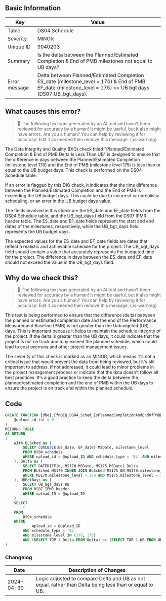 ## Basic Information

| Key           | Value                                                                                                                                                      |
| ------------- | ---------------------------------------------------------------------------------------------------------------------------------------------------------- |
| Table         | DS04 Schedule                                                                                                                                              |
| Severity      | MINOR                                                                                                                                                      |
| Unique ID     | 9040203                                                                                                                                                    |
| Summary       | Is the delta between the Planned/Estimated Completion & End of PMB milestones not equal to UB days?                                                        |
| Error message | Delta between Planned/Estimated Completion ES_date (milestone_level = 170) & End of PMB EF_date (milestone_level = 175) <> UB bgt days (DS07.UB_bgt_days). |

## What causes this error?

> :robot: The following text was generated by an AI tool and hasn't been reviewed for accuracy by a human! It might be useful, but it also might have errors. Are you a human? You can help by reviewing it for accuracy! Edit it as needed then remove this message.
> {.is-warning}

The Data Integrity and Quality (DIQ) check titled "Planned/Estimated Completion & End of PMB Delta Is Less Than UB" is designed to ensure that the difference in days between the Planned/Estimated Completion (milestone level 170) and the End of PMB (milestone level 175) is less than or equal to the UB budget days. This check is performed on the DS04 Schedule table.

If an error is flagged by this DIQ check, it indicates that the time difference between the Planned/Estimated Completion and the End of PMB is exceeding the UB budget days. This could be due to incorrect or unrealistic scheduling, or an error in the UB budget days value.

The fields involved in this check are the ES_date and EF_date fields from the DS04 Schedule table, and the UB_bgt_days field from the DS07 IPMR header table. The ES_date and EF_date fields represent the start and end dates of the milestones, respectively, while the UB_bgt_days field represents the UB budget days.

The expected values for the ES_date and EF_date fields are dates that reflect a realistic and achievable schedule for the project. The UB_bgt_days field should contain a value that accurately represents the budgeted time for the project. The difference in days between the ES_date and EF_date should not exceed the value in the UB_bgt_days field.

## Why do we check this?

> :robot: The following text was generated by an AI tool and hasn't been reviewed for accuracy by a human! It might be useful, but it also might have errors. Are you a human? You can help by reviewing it for accuracy! Edit it as needed then remove this message.
> {.is-warning}

This test is being performed to ensure that the difference (delta) between the planned or estimated completion date and the end of the Performance Measurement Baseline (PMB) is not greater than the Unbudgeted (UB) days. This is important because it helps to maintain the schedule integrity of the project. If the delta is greater than the UB days, it could indicate that the project is not on track and may exceed the planned schedule, which could lead to cost overruns and other project management issues.

The severity of this check is marked as an MINOR, which means it's not a critical issue that would prevent the data from being reviewed, but it's still important to address. If not addressed, it could lead to minor problems in the project management process or indicate that the data doesn't follow all best practices. It's a good practice to keep the delta between the planned/estimated completion and the end of PMB within the UB days to ensure the project is on track and within the planned schedule.

## Code

```sql
CREATE FUNCTION [dbo].[fnDIQ_DS04_Sched_IsPlannedCompletionAndEndOfPMBDeltaLtEqToUB] (
	@upload_id int = 0
)
RETURNS TABLE
AS RETURN
(
	with BLSched as (
		SELECT COALESCE(ES_date, EF_date) MSDate, milestone_level
		FROM DS04_schedule
		WHERE upload_id = @upload_ID AND schedule_type = 'BL' AND milestone_level IN (170, 175)
	), Delta as (
		SELECT DATEDIFF(d, MS170.MSDate, MS175.MSDate) Delta
		FROM BLSched MS170 INNER JOIN BLSched MS175 ON MS170.milestone_level <> MS175.milestone_level
		WHERE MS170.milestone_level = 170 AND MS175.milestone_level = 175
	), UBBgtDays as (
		SELECT UB_bgt_days UB
		FROM DS07_IPMR_header
		WHERE upload_ID = @upload_ID
	)
	SELECT
		*
	FROM
		DS04_schedule
	WHERE
			upload_id = @upload_ID
		AND schedule_type = 'BL'
		AND milestone_level IN (170, 175)
		AND (SELECT TOP 1 Delta FROM Delta) <> (SELECT TOP 1 UB FROM UBBgtDays)
)
```

### Changelog

| Date       | Description of Changes                                                                                 |
| ---------- | ------------------------------------------------------------------------------------------------------ |
| 2024-04-30 | Logic adjusted to compare Delta and UB as not equal, rather than Delta being less than or equal to UB. |
